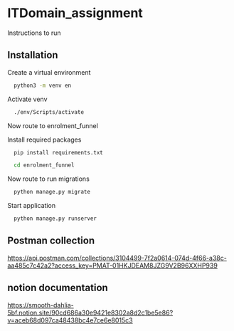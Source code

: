 
# ITDomain_assignment
Instructions to run


## Installation

Create a virtual environment 

```bash
  python3 -m venv en
```

Activate venv

```bash
  ./env/Scripts/activate
```
Now route to enrolment_funnel

Install required packages

```bash
  pip install requirements.txt
```

```bash
  cd enrolment_funnel
```

Now route to run migrations

```bash
  python manage.py migrate
```


Start application

```bash
  python manage.py runserver
```
## Postman collection

https://api.postman.com/collections/3104499-7f2a0614-074d-4f66-a38c-aa485c7c42a2?access_key=PMAT-01HKJDEAM8JZG9V2B96XXHP939

## notion documentation 

https://smooth-dahlia-5bf.notion.site/90cd686a30e9421e8302a8d2c1be5e86?v=aceb68d097ca48438bc4e7ce6e8015c3